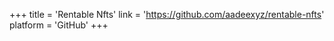 +++
title = 'Rentable Nfts'
link = 'https://github.com/aadeexyz/rentable-nfts'
platform = 'GitHub'
+++
